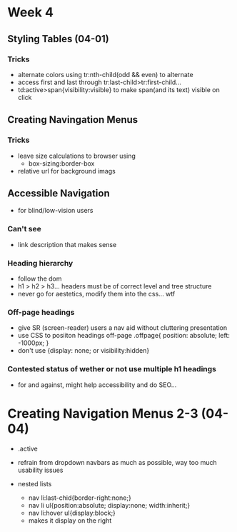 # Week 4

## Styling Tables (04-01)

### Tricks
- alternate colors using tr:nth-child(odd && even) to alternate
- access first and last through tr:last-child>tr:first-child...
- td:active>span{visibility:visible} to make span(and its text) visible on click


## Creating Navingation Menus

### Tricks
- leave size calculations to browser using
	- box-sizing:border-box
- relative url for background imags


## Accessible Navigation
- for blind/low-vision users

### Can't see
- link description that makes sense

### Heading hierarchy
- follow the dom
- h1 > h2 > h3...  headers must be of correct level and tree structure
- never go for aestetics, modify them into the css... wtf


### Off-page headings
- give SR (screen-reader) users a nav aid without cluttering presentation
- use CSS to posiiton headings off-page
.offpage{
	position: absolute;
	left: -1000px;
}
- don't use {display: none; or visibility:hidden}


### Contested status of wether or not use multiple h1 headings
- for and against, might help accessibility and do SEO...


# Creating Navigation Menus 2-3 (04-04)
- .active
- refrain from dropdown navbars as much as possible, way too much usability issues

- nested lists
	- nav li:last-chid{border-right:none;}
	- nav li ul{position:absolute; display:none; width:inherit;}
	- nav li:hover ul{display:block;}
	- makes it display on the right


